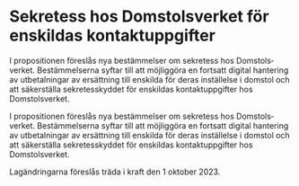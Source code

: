 # Sekretess hos Domstolsverket för enskildas kontaktuppgifter

I proposi­tionen föreslås nya bestäm­melser om sekretess hos Domstols­verket. Bestäm­melserna syftar till att möjlig­göra en fortsatt digital hantering av utbetal­ningar av ersätt­ning till enskilda för deras inställelse i domstol och att säkerställa sekre­tesskyddet för enskildas kontakt­uppgifter hos Domstols­verket.

I proposi­tionen föreslås nya bestäm­melser om sekretess hos Domstols­verket. Bestäm­melserna syftar till att möjlig­göra en fortsatt digital hantering av utbetal­ningar av ersätt­ning till enskilda för deras inställelse i domstol och att säkerställa sekre­tesskyddet för enskildas kontakt­uppgifter hos Domstols­verket.

Lagändringarna föreslås träda i kraft den 1 oktober 2023.
